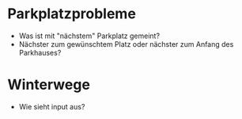# Parkplatzprobleme

- Was ist mit "nächstem" Parkplatz gemeint?
- Nächster zum gewünschtem Platz oder nächster zum Anfang des Parkhauses?

# Winterwege
- Wie sieht input aus?